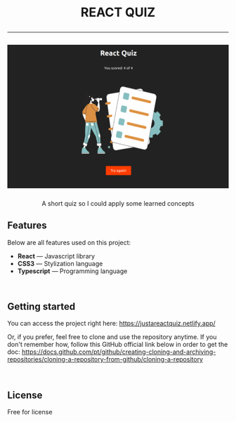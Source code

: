 <h1 align="center">
<br>
    REACT QUIZ
<hr>

<img src="./src/img/projectImg.png">

</h1>

<p align="center">A short quiz so I could apply some learned concepts</p>

## Features

Below are all features used on this project:

- **React** — Javascript library
- **CSS3** — Stylization language
- **Typescript** — Programming language

<br>

## Getting started

You can access the project right here: https://justareactquiz.netlify.app/

Or, if you prefer, feel free to clone and use the repository anytime.
If you don't remember how, follow this GitHub official link below in order to get the doc:
https://docs.github.com/pt/github/creating-cloning-and-archiving-repositories/cloning-a-repository-from-github/cloning-a-repository

<br>

## License

Free for license
